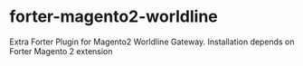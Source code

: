 # forter-magento2-worldline
Extra Forter Plugin for Magento2 Worldline Gateway. Installation depends on Forter Magento 2 extension
